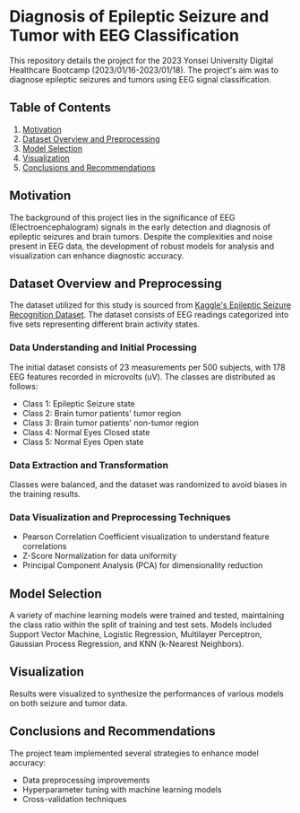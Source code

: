 # Diagnosis of Epileptic Seizure and Tumor with EEG Classification

This repository details the project for the 2023 Yonsei University Digital Healthcare Bootcamp (2023/01/16-2023/01/18).
The project's aim was to diagnose epileptic seizures and tumors using EEG signal classification.

## Table of Contents
1. [Motivation](#motivation)
2. [Dataset Overview and Preprocessing](#dataset-overview-and-preprocessing)
3. [Model Selection](#model-selection)
4. [Visualization](#visualization)
5. [Conclusions and Recommendations](#conclusions-and-recommendations)

## Motivation
The background of this project lies in the significance of EEG (Electroencephalogram) signals in the early detection and diagnosis of epileptic seizures and brain tumors. Despite the complexities and noise present in EEG data, the development of robust models for analysis and visualization can enhance diagnostic accuracy.

## Dataset Overview and Preprocessing
The dataset utilized for this study is sourced from [Kaggle's Epileptic Seizure Recognition Dataset](https://www.kaggle.com/datasets/harunshimanto/epileptic-seizure-recognition). The dataset consists of EEG readings categorized into five sets representing different brain activity states. 

### Data Understanding and Initial Processing
The initial dataset consists of 23 measurements per 500 subjects, with 178 EEG features recorded in microvolts (uV). The classes are distributed as follows:
- Class 1: Epileptic Seizure state
- Class 2: Brain tumor patients' tumor region
- Class 3: Brain tumor patients' non-tumor region
- Class 4: Normal Eyes Closed state
- Class 5: Normal Eyes Open state

### Data Extraction and Transformation
Classes were balanced, and the dataset was randomized to avoid biases in the training results.

### Data Visualization and Preprocessing Techniques
- Pearson Correlation Coefficient visualization to understand feature correlations
- Z-Score Normalization for data uniformity
- Principal Component Analysis (PCA) for dimensionality reduction

## Model Selection
A variety of machine learning models were trained and tested, maintaining the class ratio within the split of training and test sets. Models included Support Vector Machine, Logistic Regression, Multilayer Perceptron, Gaussian Process Regression, and KNN (k-Nearest Neighbors).

## Visualization
Results were visualized to synthesize the performances of various models on both seizure and tumor data.

## Conclusions and Recommendations
The project team implemented several strategies to enhance model accuracy:
- Data preprocessing improvements
- Hyperparameter tuning with machine learning models
- Cross-validation techniques
